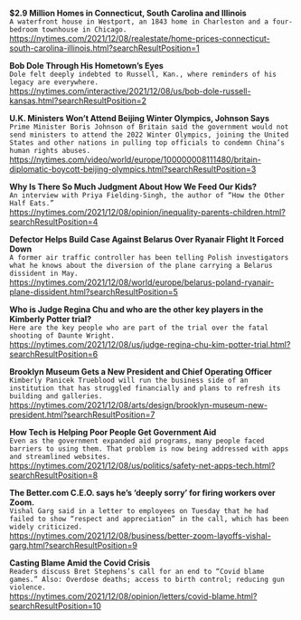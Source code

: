 **$2.9 Million Homes in Connecticut, South Carolina and Illinois**\
`A waterfront house in Westport, an 1843 home in Charleston and a four-bedroom townhouse in Chicago.`\
https://nytimes.com/2021/12/08/realestate/home-prices-connecticut-south-carolina-illinois.html?searchResultPosition=1

**Bob Dole Through His Hometown’s Eyes**\
`Dole felt deeply indebted to Russell, Kan., where reminders of his legacy are everywhere.`\
https://nytimes.com/interactive/2021/12/08/us/bob-dole-russell-kansas.html?searchResultPosition=2

**U.K. Ministers Won’t Attend Beijing Winter Olympics, Johnson Says**\
`Prime Minister Boris Johnson of Britain said the government would not send ministers to attend the 2022 Winter Olympics, joining the United States and other nations in pulling top officials to condemn China’s human rights abuses.`\
https://nytimes.com/video/world/europe/100000008111480/britain-diplomatic-boycott-beijing-olympics.html?searchResultPosition=3

**Why Is There So Much Judgment About How We Feed Our Kids?**\
`An interview with Priya Fielding-Singh, the author of “How the Other Half Eats.”`\
https://nytimes.com/2021/12/08/opinion/inequality-parents-children.html?searchResultPosition=4

**Defector Helps Build Case Against Belarus Over Ryanair Flight It Forced Down**\
`A former air traffic controller has been telling Polish investigators what he knows about the diversion of the plane carrying a Belarus dissident in May.`\
https://nytimes.com/2021/12/08/world/europe/belarus-poland-ryanair-plane-dissident.html?searchResultPosition=5

**Who is Judge Regina Chu and who are the other key players in the Kimberly Potter trial?**\
`Here are the key people who are part of the trial over the fatal shooting of Daunte Wright.`\
https://nytimes.com/2021/12/08/us/judge-regina-chu-kim-potter-trial.html?searchResultPosition=6

**Brooklyn Museum Gets a New President and Chief Operating Officer**\
`Kimberly Panicek Trueblood will run the business side of an institution that has struggled financially and plans to refresh its building and galleries.`\
https://nytimes.com/2021/12/08/arts/design/brooklyn-museum-new-president.html?searchResultPosition=7

**How Tech is Helping Poor People Get Government Aid**\
`Even as the government expanded aid programs, many people faced barriers to using them. That problem is now being addressed with apps and streamlined websites.`\
https://nytimes.com/2021/12/08/us/politics/safety-net-apps-tech.html?searchResultPosition=8

**The Better.com C.E.O. says he’s ‘deeply sorry’ for firing workers over Zoom.**\
`Vishal Garg said in a letter to employees on Tuesday that he had failed to show “respect and appreciation” in the call, which has been widely criticized.`\
https://nytimes.com/2021/12/08/business/better-zoom-layoffs-vishal-garg.html?searchResultPosition=9

**Casting Blame Amid the Covid Crisis**\
`Readers discuss Bret Stephens’s call for an end to “Covid blame games.” Also: Overdose deaths; access to birth control; reducing gun violence. `\
https://nytimes.com/2021/12/08/opinion/letters/covid-blame.html?searchResultPosition=10

